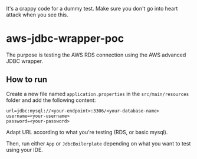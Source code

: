 It's a crappy code for a dummy test. Make sure you don't go into heart attack when you see this.

# aws-jdbc-wrapper-poc

The purpose is testing the AWS RDS connection using the AWS advanced JDBC wrapper.

## How to run

Create a new file named `application.properties` in the `src/main/resources` folder and add the following content:

```properties
url=jdbc:mysql://<your-endpoint>:3306/<your-database-name>
username=<your-username>
password=<your-password>
```

Adapt URL according to what you're testing (RDS, or basic mysql).

Then, run either `App` or `JdbcBoilerplate` depending on what you want to test using your IDE.
